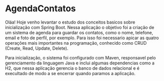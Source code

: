 # AgendaContatos
Oláa! 
Hoje venho levantar o estudo dos conceitos basicos sobre inicialização com Spring Boot. 
Nessa aplicação o objetivo foi a criação de um sistema de agenda para guardar os contatos, como o nome, telefone, email e foto de perfil, por exemplo.
Para isso foi necessario apicar as quatro operações mais importantes na programação, conhecido como CRUD (Create, Read, Update, Delete).

Para inicialização, o sistema foi configurado com Maven, responsavel pelo gerenciamento da linguagem Java e inclui algumas dependencias como a H2,
que nessa aplicação gerencia o banco de dados relacional e é execultado de modo a se encerrar quando paramos a aplicação.


